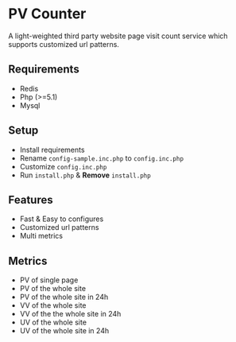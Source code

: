 # PV Counter

A light-weighted third party website page visit count service which supports customized url patterns.

## Requirements
  - Redis
  - Php (>=5.1)
  - Mysql
  
## Setup
  - Install requirements
  - Rename `config-sample.inc.php` to `config.inc.php`
  - Customize `config.inc.php`
  - Run `install.php` & __Remove__ `install.php`

## Features
  - Fast & Easy to configures
  - Customized url patterns
  - Multi metrics
  
## Metrics
  - PV of single page
  - PV of the whole site
  - PV of the whole site in 24h
  - VV of the whole site
  - VV of the the whole site in 24h
  - UV of the whole site
  - UV of the whole site in 24h
